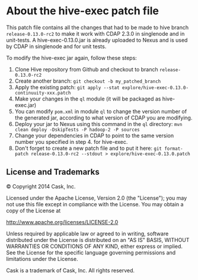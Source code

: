 # About the hive-exec patch file

This patch file contains all the changes that had to be made to hive branch `release-0.13.0-rc2`
to make it work with CDAP 2.3.0 in singlenode and in unit-tests.
A hive-exec-0.13.0.jar is already uploaded to Nexus and is used by CDAP in
singlenode and for unit tests.

To modify the hive-exec jar again, follow these steps:

1. Clone Hive repository from Github and checkout to branch `release-0.13.0-rc2`
2. Create another branch: ``git checkout -b my_patched_branch``
3. Apply the existing patch:
  ``git apply --stat explore/hive-exec-0.13.0-continuuity-xxx.patch``
3. Make your changes in the ``ql`` module (it will be packaged as hive-exec.jar)
4. You can modify ``pom.xml`` in module ``ql`` to change the version number of the generated jar, according
to what version of CDAP you are modifying.
5. Deploy your jar to Nexus using this command in the ``ql`` directory:
  ``mvn clean deploy -DskipTests -P hadoop-2 -P sources``
6. Change your dependencies in CDAP to point to the same version number you specified in
   step 4. for hive-exec.
7. Don't forget to create a new patch file and to put it here:
  ``git format-patch release-0.13.0-rc2 --stdout > explore/hive-exec-0.13.0.patch``
  
## License and Trademarks

© Copyright 2014 Cask, Inc.

Licensed under the Apache License, Version 2.0 (the "License"); you may not use this file except
in compliance with the License. You may obtain a copy of the License at

http://www.apache.org/licenses/LICENSE-2.0

Unless required by applicable law or agreed to in writing, software distributed under the 
License is distributed on an "AS IS" BASIS, WITHOUT WARRANTIES OR CONDITIONS OF ANY KIND, 
either express or implied. See the License for the specific language governing permissions 
and limitations under the License.

Cask is a trademark of Cask, Inc. All rights reserved.
